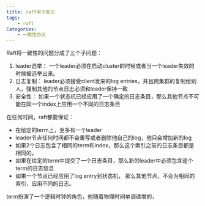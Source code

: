 ```yaml
---
title: raft学习笔记
tags:
	- raft
Categories:
	- 一致性协议
---
```


Raft将一致性的问题分成了三个子问题：

1. leader选举： 一个leader必须在启动cluster的时候或者当一个leader失效的时候被选举出来。
2. 日志复制： leader必须接受client发来的log entries，并且跨集群的复制给别人，强制其他的节点日志必须和leader保持一致
3. 安全性： 如果一个状态机已经应用了一个确定的日志条目，那么其他节点不可能在同一个index上应用一个不同的日志条目



在任何时间，raft都要保证：

* 在给定的term上，至多有一个leader
* leader节点任何时间都不会重写或者删除他自己的log，他只会增加新的log
* 如果2个日志包含了相同的term和index，那么这个索引之前的日志条目都是相同的。
* 如果在给定的term中提交了一个日志条目，那么新的leader中必须包含这个term的日志信息
* 如果一个节点已经应用了log entry到状态机， 那么其他节点，不会为相同的索引，应用不同的日志。





term扮演了一个逻辑时钟的角色，他随着物理时间单调递增的，